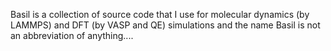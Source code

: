 Basil is a collection of source code that I use for molecular dynamics (by LAMMPS) and DFT (by VASP and QE) simulations and the name Basil is not an abbreviation of anything.... 